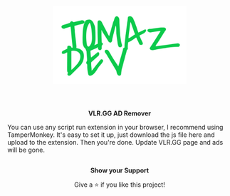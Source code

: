 <h1 align="center"><img src="https://github.com/TomazMPP/AlphabetConverter/blob/main/assets/logo.png?raw=true" width="300px"></h1>
<p align="center">
  <br>
</p>

<p align="center">
<b>VLR.GG AD Remover</b>
</p> 
You can use any script run extension in your browser, I recommend using TamperMonkey. It's easy to set it up, just download the js file here and upload to the extension. Then you're done. Update VLR.GG page and ads will be gone.

##
<p align="center">
<b>Show your Support</b>
</p>

<p align="center">Give a ⭐️ if you like this project!</p>
